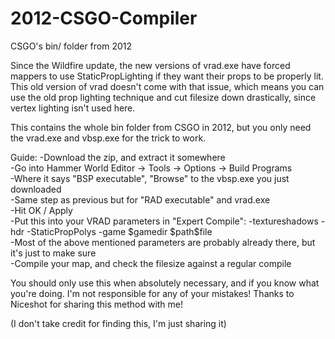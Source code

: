 # 2012-CSGO-Compiler
CSGO's bin/ folder from 2012

Since the Wildfire update, the new versions of vrad.exe have forced mappers to use StaticPropLighting if they want their props to be properly lit.
This old version of vrad doesn't come with that issue, which means you can use the old prop lighting technique and cut filesize down drastically, since vertex lighting isn't used here.

This contains the whole bin folder from CSGO in 2012, but you only need the vrad.exe and vbsp.exe for the trick to work.

Guide:
-Download the zip, and extract it somewhere  
-Go into Hammer World Editor -> Tools -> Options -> Build Programs  
-Where it says "BSP executable", "Browse" to the vbsp.exe you just downloaded  
-Same step as previous but for "RAD executable" and vrad.exe  
-Hit OK / Apply  
-Put this into your VRAD parameters in "Expert Compile": -textureshadows -hdr -StaticPropPolys -game $gamedir $path\$file  
-Most of the above mentioned parameters are probably already there, but it's just to make sure  
-Compile your map, and check the filesize against a regular compile  

You should only use this when absolutely necessary, and if you know what you're doing. I'm not responsible for any of your mistakes!
Thanks to Niceshot for sharing this method with me!

(I don't take credit for finding this, I'm just sharing it)
